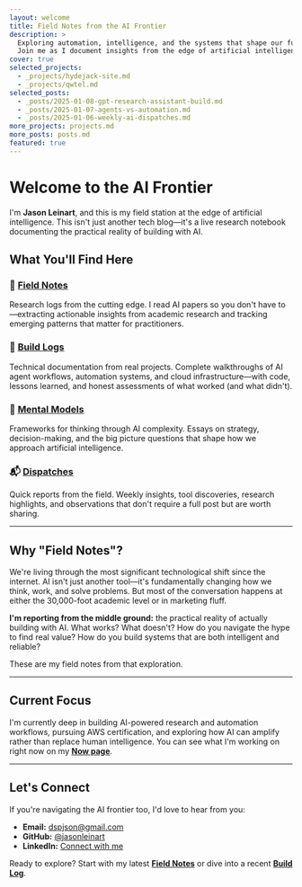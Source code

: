 ```yaml
---
layout: welcome
title: Field Notes from the AI Frontier
description: >
  Exploring automation, intelligence, and the systems that shape our future.
  Join me as I document insights from the edge of artificial intelligence.
cover: true
selected_projects:
  - _projects/hydejack-site.md
  - _projects/qwtel.md
selected_posts:
  - _posts/2025-01-08-gpt-research-assistant-build.md
  - _posts/2025-01-07-agents-vs-automation.md
  - _posts/2025-01-06-weekly-ai-dispatches.md
more_projects: projects.md
more_posts: posts.md
featured: true
---
```


# Welcome to the AI Frontier

I'm **Jason Leinart**, and this is my field station at the edge of artificial intelligence. This isn't just another tech blog—it's a live research notebook documenting the practical reality of building with AI.

## What You'll Find Here

### 🧪 [Field Notes](/field-notes/)
Research logs from the cutting edge. I read AI papers so you don't have to—extracting actionable insights from academic research and tracking emerging patterns that matter for practitioners.

### 🔧 [Build Logs](/build-logs/)
Technical documentation from real projects. Complete walkthroughs of AI agent workflows, automation systems, and cloud infrastructure—with code, lessons learned, and honest assessments of what worked (and what didn't).

### 🧠 [Mental Models](/mental-models/)
Frameworks for thinking through AI complexity. Essays on strategy, decision-making, and the big picture questions that shape how we approach artificial intelligence.

### 📬 [Dispatches](/dispatches/)
Quick reports from the field. Weekly insights, tool discoveries, research highlights, and observations that don't require a full post but are worth sharing.

---

## Why "Field Notes"?

We're living through the most significant technological shift since the internet. AI isn't just another tool—it's fundamentally changing how we think, work, and solve problems. But most of the conversation happens at either the 30,000-foot academic level or in marketing fluff.

**I'm reporting from the middle ground:** the practical reality of actually building with AI. What works? What doesn't? How do you navigate the hype to find real value? How do you build systems that are both intelligent and reliable?

These are my field notes from that exploration.

---

## Current Focus

I'm currently deep in building AI-powered research and automation workflows, pursuing AWS certification, and exploring how AI can amplify rather than replace human intelligence. You can see what I'm working on right now on my **[Now page](/now/)**.

---

## Let's Connect

If you're navigating the AI frontier too, I'd love to hear from you:

- **Email:** dspjson@gmail.com
- **GitHub:** [@jasonleinart](https://github.com/jasonleinart)
- **LinkedIn:** [Connect with me](https://linkedin.com/in/jasonleinart)

Ready to explore? Start with my latest **[Field Notes](/field-notes/)** or dive into a recent **[Build Log](/build-logs/)**.
